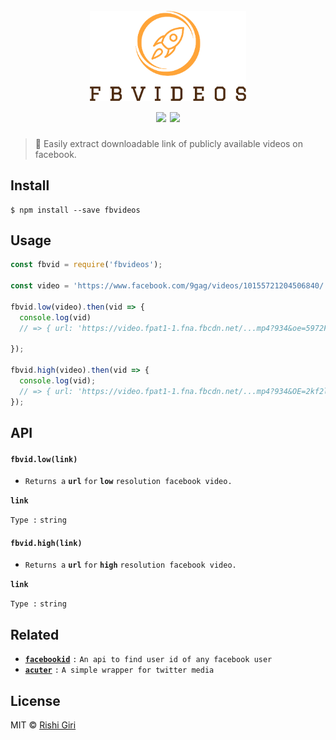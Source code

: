 <h1 align="center">
<br>
<img src="https://raw.githubusercontent.com/rishigiridotcom/rishigiri.com/835ef5231dc96ae7c751b1a35acc664986726b4b/github/fbvideos.png" width="250px">
<br>
<a href="https://travis-ci.org/CodeDotJS/fbvideos"><img src="https://travis-ci.org/CodeDotJS/fbvideos.svg?branch=master"></a> <img src="https://img.shields.io/badge/code_style-XO-5ed9c7.svg">
<br>
</h1>

> :link: Easily extract downloadable link of publicly available videos on facebook.

## Install

```
$ npm install --save fbvideos
```

## Usage

```js
const fbvid = require('fbvideos');

const video = 'https://www.facebook.com/9gag/videos/10155721204506840/';

fbvid.low(video).then(vid => {
  console.log(vid)
  // => { url: 'https://video.fpat1-1.fna.fbcdn.net/...mp4?934&oe=5972F363' }

});

fbvid.high(video).then(vid => {
  console.log(vid);
  // => { url: 'https://video.fpat1-1.fna.fbcdn.net/...mp4?934&OE=2kf2lf4g' }
});
```

## API

#### __`fbvid.low(link)`__

- `Returns a` __`url`__ `for` __`low`__ `resolution facebook video.`

__`link`__

`Type :` `string`

#### __`fbvid.high(link)`__

- `Returns a` __`url`__ `for` __`high`__ `resolution facebook video.`

__`link`__

`Type :` `string`


## Related


- __[`facebookid`](https://github.com/CodeDotJS/facebookid)__ `:` `An api to find user id of any facebook user`
- __[`acuter`](https://github.com/CodeDotJS/acuter)__ `:` `A simple wrapper for twitter media`

## License

MIT &copy; [Rishi Giri](http://rishigiri.ml)

